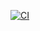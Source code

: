 [![CI](https://github.com/krionbsd/todo/actions/workflows/main.yml/badge.svg)](https://github.com/krionbsd/todo/actions/workflows/main.yml)
